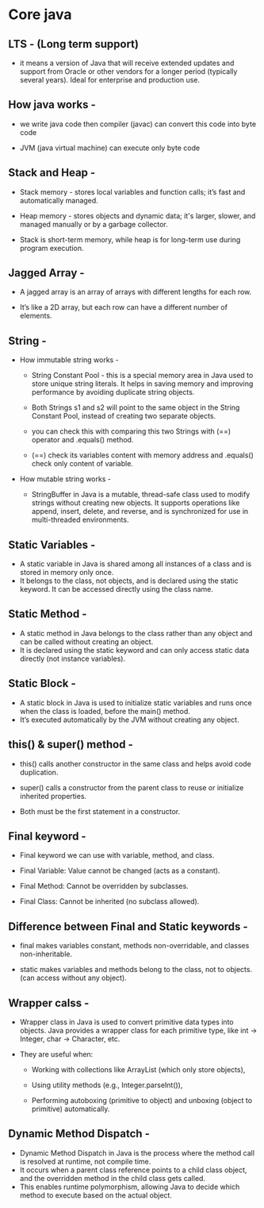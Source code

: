 
# Core java

## LTS - (Long term support)
- it means a version of Java that will receive extended updates and support from Oracle or other vendors for a longer period (typically several years). Ideal for enterprise and production use.

## How java works -
- we write java code then compiler (javac) can convert this code into byte code

- JVM (java virtual machine) can execute only byte code

## Stack and Heap - 
- Stack memory -  stores local variables and function calls; it’s fast and automatically managed.

- Heap memory - stores objects and dynamic data; it's larger, slower, and managed manually or by a garbage collector.

- Stack is short-term memory, while heap is for long-term use during program execution.

## Jagged Array - 
- A jagged array is an array of arrays with different lengths for each row.

- It’s like a 2D array, but each row can have a different number of elements.

## String - 
- How immutable string works - 
    - String Constant Pool - this is a special memory area in Java used to store unique string literals. It helps in saving memory and improving performance by avoiding duplicate string objects.

    - Both Strings s1 and s2 will point to the same object in the String Constant Pool, instead of creating two separate objects.

    - you can check this with comparing this two Strings with (==) operator and .equals() method.

    - (==) check its variables content with memory address and .equals() check only content of variable.

- How mutable string works - 
    - StringBuffer in Java is a mutable, thread-safe class used to modify strings without creating new objects. It supports operations like append, insert, delete, and reverse, and is synchronized for use in multi-threaded environments.


## Static Variables - 
- A static variable in Java is shared among all instances of a class and is stored in memory only once. 
- It belongs to the class, not objects, and is declared using the static keyword. It can be accessed directly using the class name.

## Static Method - 
- A static method in Java belongs to the class rather than any object and can be called without creating an object. 
- It is declared using the static keyword and can only access static data directly (not instance variables).

## Static Block - 
- A static block in Java is used to initialize static variables and runs once when the class is loaded, before the main() method. 
- It’s executed automatically by the JVM without creating any object.

## this() & super() method -
- this() calls another constructor in the same class and helps avoid code duplication.

- super() calls a constructor from the parent class to reuse or initialize inherited properties.

- Both must be the first statement in a constructor.


## Final keyword - 
- Final keyword we can use with variable, method, and class.

- Final Variable: Value cannot be changed (acts as a constant).

- Final Method: Cannot be overridden by subclasses.

- Final Class: Cannot be inherited (no subclass allowed).


## Difference between Final and Static keywords - 
- final makes variables constant, methods non-overridable, and classes non-inheritable.

- static makes variables and methods belong to the class, not to objects. (can access without any object).


## Wrapper calss - 
- Wrapper class in Java is used to convert primitive data types into objects. Java provides a wrapper class for each primitive type, like int → Integer, char → Character, etc.

- They are useful when:

    - Working with collections like ArrayList (which only store objects),

    - Using utility methods (e.g., Integer.parseInt()),

    - Performing autoboxing (primitive to object) and unboxing (object to primitive) automatically.

## Dynamic Method Dispatch - 
- Dynamic Method Dispatch in Java is the process where the method call is resolved at runtime, not compile time. 
- It occurs when a parent class reference points to a child class object, and the overridden method in the child class gets called. 
- This enables runtime polymorphism, allowing Java to decide which method to execute based on the actual object.
